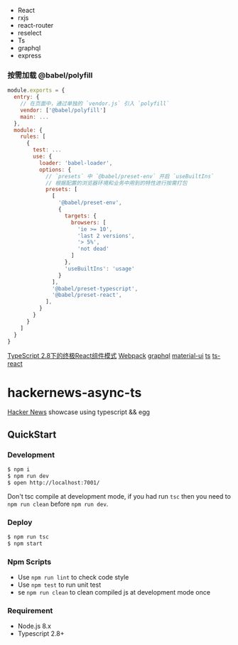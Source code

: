 + React
+ rxjs
+ react-router
+ reselect
+ Ts
+ graphql
+ express

### 按需加载 @babel/polyfill

```js
module.exports = {
  entry: {
    // 在页面中，通过单独的 `vendor.js` 引入 `polyfill` 
    vendor: ['@babel/polyfill']
    main: ...
  },
  module: {
    rules: [
      {
        test: ...
        use: {
          loader: 'babel-loader',
          options: {
            // `presets` 中 `@babel/preset-env` 开启 `useBuiltIns`
            // 根据配置的浏览器环境和业务中用到的特性进行按需打包
            presets: [
              [
                '@babel/preset-env',
                {
                  targets: {
                    browsers: [
                      'ie >= 10',
                      'last 2 versions',
                      '> 5%',
                      'not dead'
                    ]
                  },
                  'useBuiltIns': 'usage'
                }
              ],
              '@babel/preset-typescript',
              '@babel/preset-react',
            ],
          }
        }
      }
    ]
  }
}
```

[TypeScript 2.8下的终极React组件模式](https://juejin.im/post/5b07caf16fb9a07aa83f2977)
[Webpack](https://webpack.docschina.org/concepts/)
[graphql](https://juejin.im/post/5a49e5ccf265da430d585cfd#heading-4)
[material-ui](https://material-ui.com)
[ts](https://www.tslang.cn/docs/handbook/typescript-in-5-minutes.html)
[ts-react](https://charleslbryant.gitbooks.io/hello-react-and-typescript/content/DefinePropsAndStateTypes.html)


# hackernews-async-ts

[Hacker News](https://news.ycombinator.com/) showcase using typescript && egg

## QuickStart

### Development

```bash
$ npm i
$ npm run dev
$ open http://localhost:7001/
```

Don't tsc compile at development mode, if you had run `tsc` then you need to `npm run clean` before `npm run dev`.

### Deploy

```bash
$ npm run tsc
$ npm start
```

### Npm Scripts

- Use `npm run lint` to check code style
- Use `npm test` to run unit test
- se `npm run clean` to clean compiled js at development mode once

### Requirement

- Node.js 8.x
- Typescript 2.8+
